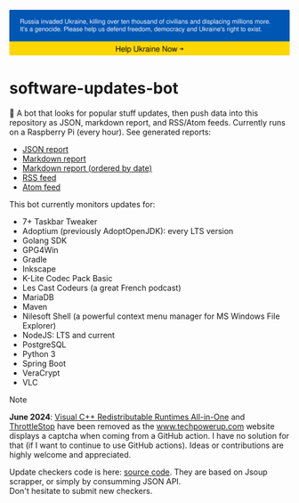 [![Stand With Ukraine](https://raw.githubusercontent.com/vshymanskyy/StandWithUkraine/main/banner2-direct.svg)](https://vshymanskyy.github.io/StandWithUkraine/)

# software-updates-bot
:robot: A bot that looks for popular stuff updates, then push data into this repository as JSON, markdown report, and RSS/Atom feeds. Currently runs on a Raspberry Pi (every hour). See generated reports:  
* [JSON report](https://raw.githubusercontent.com/jonathanlermitage/software-updates-bot/master/report/report.json)
* [Markdown report](report/report.md)
* [Markdown report (ordered by date)](report/report-by-date.md)
* [RSS feed](https://raw.githubusercontent.com/jonathanlermitage/software-updates-bot/master/report/report.rss.xml)
* [Atom feed](https://raw.githubusercontent.com/jonathanlermitage/software-updates-bot/master/report/report.atom.xml)

This bot currently monitors updates for:
* 7+ Taskbar Tweaker
* Adoptium (previously AdoptOpenJDK): every LTS version
* Golang SDK
* GPG4Win
* Gradle
* Inkscape
* K-Lite Codec Pack Basic
* Les Cast Codeurs (a great French podcast)
* MariaDB
* Maven
* Nilesoft Shell (a powerful context menu manager for MS Windows File Explorer)
* NodeJS: LTS and current
* PostgreSQL
* Python 3
* Spring Boot
* VeraCrypt
* VLC

> [!NOTE] 
> **June 2024**: [Visual C++ Redistributable Runtimes All-in-One](https://www.techpowerup.com/download/visual-c-redistributable-runtime-package-all-in-one/) and [ThrottleStop](https://www.techpowerup.com/download/techpowerup-throttlestop/) have been removed as the www.techpowerup.com website displays a captcha when coming from a GitHub action. I have no solution for that (if I want to continue to use GitHub actions). Ideas or contributions are highly welcome and appreciated.

Update checkers code is here: [source code](https://github.com/jonathanlermitage/software-updates-bot/tree/master/src/main/kotlin/biz/lermitage/sub/service/checker/impl). They are based on Jsoup scrapper, or simply by consumming JSON API.  
Don't hesitate to submit new checkers. 

